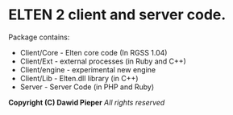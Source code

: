 # ELTEN 2 client and server code.
Package contains:
* Client/Core - Elten core code (In RGSS 1.04)
* Client/Ext - external processes (in Ruby and C++)
* Client/engine - experimental new engine
* Client/Lib - Elten.dll library (in C++)
* Server - Server Code (in PHP and Ruby)

__Copyright (C) Dawid Pieper__
_All rights reserved_